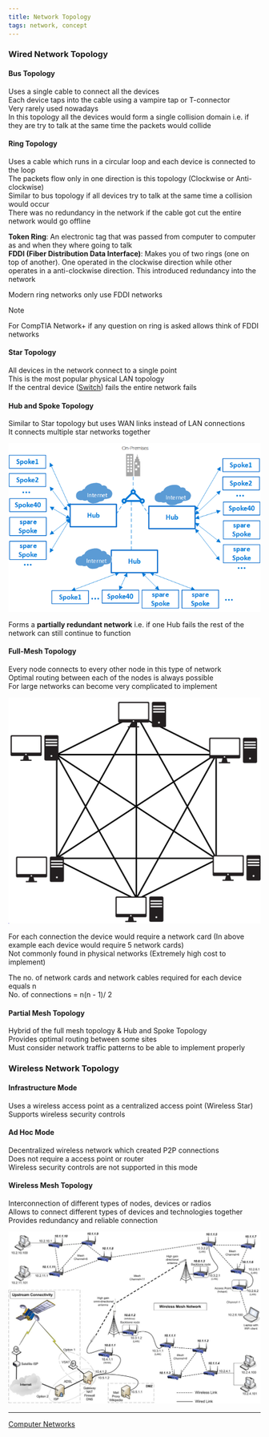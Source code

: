 ```yaml
---
title: Network Topology
tags: network, concept
---
```


### Wired Network Topology

#### Bus Topology

Uses a single cable to connect all the devices  
Each device taps into the cable using a vampire tap or T-connector  
Very rarely used nowadays  
In this topology all the devices would form a single collision domain i.e. if they are try to talk at the same time the packets would collide

#### Ring Topology

Uses a cable which runs in a circular loop and each device is connected to the loop  
The packets flow only in one direction is this topology (Clockwise or Anti-clockwise)  
Similar to bus topology if all devices try to talk at the same time a collision would occur  
There was no redundancy in the network if the cable got cut the entire network would go offline

**Token Ring**: An electronic tag that was passed from computer to computer as and when they where going to talk  
**FDDI (Fiber Distribution Data Interface)**: Makes you of two rings (one on top of another). One operated in the clockwise direction while other operates in a anti-clockwise direction. This introduced redundancy into the network

Modern ring networks only use FDDI networks

> [!NOTE]
> For CompTIA Network+ if any question on ring is asked allows think of FDDI networks


#### Star Topology

All devices in the network connect to a single point  
This is the most popular physical LAN topology  
If the central device ([Switch](../Network%20Devices/Switch/Switch.md)) fails the entire network fails  

#### Hub and Spoke Topology

Similar to Star topology but uses WAN links instead of LAN connections  
It connects multiple star networks together  

![Hub and Spoke Topology|540](../images/hub-spokes-topology.png)

Forms a **partially redundant network** i.e. if one Hub fails the rest of the network can still continue to function

#### Full-Mesh Topology

Every node connects to every other node in this type of network  
Optimal routing between each of the nodes is always possible  
For large networks can become very complicated to implement  

![Full Mesh Topology|350](../images/full-mesh-topology.jpg)

For each connection the device would require a network card (In above example each device would require 5 network cards)  
Not commonly found in physical networks (Extremely high cost to implement)  

The no. of network cards and network cables required for each device equals n  
No. of connections = n(n - 1)/ 2

#### Partial Mesh Topology

Hybrid of the full mesh topology & Hub and Spoke Topology  
Provides optimal routing between some sites  
Must consider network traffic patterns to be able to implement properly  

### Wireless Network Topology

#### Infrastructure Mode

Uses a wireless access point as a centralized access point (Wireless Star)  
Supports wireless security controls  

#### Ad Hoc Mode

Decentralized wireless network which created P2P connections  
Does not require a access point or router  
Wireless security controls are not supported in this mode  

#### Wireless Mesh Topology

Interconnection of different types of nodes, devices or radios  
Allows to connect different types of devices and technologies together  
Provides redundancy and reliable connection

![Wireless Mesh Network|550](../images/wireless-mesh-network.jpg)

---

[Computer Networks](../Computer%20Networks.md)